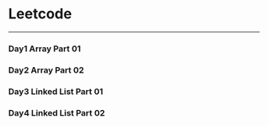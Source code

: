 # Leetcode

---

### Day1 Array Part 01
### Day2 Array Part 02
### Day3 Linked List Part 01
### Day4 Linked List Part 02